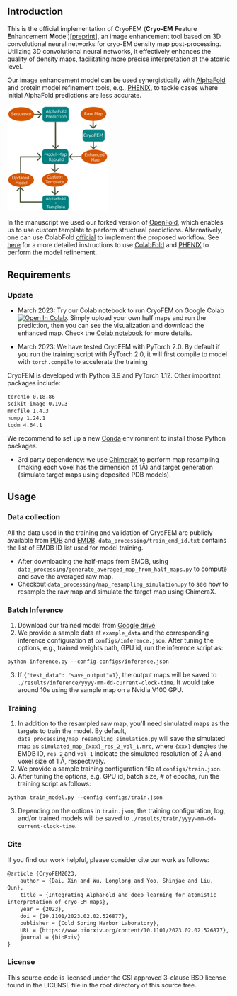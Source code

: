 ## Introduction
This is the official implementation of CryoFEM (**Cryo-EM** **F**eature **E**nhancement **M**odel)[[preprint](https://www.biorxiv.org/content/10.1101/2023.02.02.526877)], an image enhancement tool based on 3D convolutional neural networks for cryo-EM density map post-processing. Utilizing 3D convolutional neural networks, it effectively enhances the quality of density maps, facilitating more precise interpretation at the atomic level.

Our image enhancement model can be used synergistically with [AlphaFold](https://github.com/deepmind/alphafold) and protein model refinement tools, e.g., [PHENIX](https://phenix-online.org/), to tackle cases where initial AlphaFold predictions are less accurate.

<img src="https://github.com/Structurebiology-BNL/CryoFEM/blob/main/utils/flow_chart.png" width=45% height=45%>

In the manuscript we used our forked version of [OpenFold](https://github.com/empyriumz/openfold), which enables us to use custom template to perform structural predictions. Alternatively, one can use ColabFold [official](https://github.com/sokrypton/ColabFold) to implement the proposed workflow. 
See [here](https://github.com/Structurebiology-BNL/CryoFEM/blob/main/utils/workflow_instructions.MD) for a more detailed instructions to use [ColabFold]((https://github.com/sokrypton/ColabFold)) and [PHENIX](https://phenix-online.org/) to perform the model refinement.

## Requirements
### Update
* March 2023: Try our Colab notebook to run CryoFEM on Google Colab [![Open In Colab](https://colab.research.google.com/assets/colab-badge.svg)](https://colab.research.google.com/github/Structurebiology-BNL/CryoFEM/blob/main/Colab_CryoFEM.ipynb). Simply upload your own half maps and run the prediction, then you can see the visualization and download the enhanced map. Check the [Colab notebook](https://colab.research.google.com/github/Structurebiology-BNL/CryoFEM/blob/main/Colab_CryoFEM.ipynb) for more details.
  
* March 2023: We have tested CryoFEM with PyTorch 2.0. By default if you run the training script with PyTorch 2.0, it will first compile to model with `torch.compile` to accelerate the training

CryoFEM is developed with Python 3.9 and PyTorch 1.12. Other important packages include:
```
torchio 0.18.86
scikit-image 0.19.3 
mrcfile 1.4.3
numpy 1.24.1
tqdm 4.64.1
```
<!-- where [torchio](https://torchio.readthedocs.io/) is used for data augmentation in the training, [gemmi](https://gemmi.readthedocs.io/en/latest/) is for averaging half-maps,  -->
We recommend to set up a new [Conda](https://docs.conda.io/projects/conda/en/latest/user-guide/tasks/manage-environments.html#creating-an-environment-with-commands) environment to install those Python packages.
* 3rd party dependency: we use [ChimeraX](https://www.cgl.ucsf.edu/chimerax/) to perform map resampling (making each voxel has the dimension of 1<span>&#8491;</span>) and target generation (simulate target maps using deposited PDB models).

## Usage

### Data collection
All the data used in the training and validation of CryoFEM are publicly available from [PDB](https://www.rcsb.org/) and [EMDB](https://www.emdataresource.org/). `data_processing/train_emd_id.txt` contains the list of EMDB ID list used for model training.

* After downloading the half-maps from EMDB, using `data_processing/generate_averaged_map_from_half_maps.py` to compute and save the averaged raw map.
* Checkout `data_processing/map_resampling_simulation.py` to see how to resample the raw map and simulate the target map using ChimeraX. 

### Batch Inference
1. Download our trained model from [Google drive](https://drive.google.com/file/d/1hCaEbYxQV56JIpN2c2iJSiiKAgRu7TT6/view?usp=sharing)
2. We provide a sample data at `example_data` and the corresponding inference configuration at `configs/inference.json`. After tuning the options, e.g., trained weights path, GPU id, run the inference script as:
```
python inference.py --config configs/inference.json 
```
3. If `{"test_data": "save_output"=1}`, the output maps will be saved to `./results/inference/yyyy-mm-dd-current-clock-time`. It would take around 10s using the sample map on a Nvidia V100 GPU.

### Training
1. In addition to the resampled raw map, you'll need simulated maps as the targets to train the model. By default, `data_processing/map_resampling_simulation.py` will save the simulated map as `simulated_map_{xxx}_res_2_vol_1.mrc`, where `{xxx}` denotes the EMDB ID, `res_2` and `vol_1` indicate the simulated resolution of 2 <span>&#8491;</span> and voxel size of 1 <span>&#8491;</span>, respectively.
2. We provide a sample training configuration file at `configs/train.json`. 
3. After tuning the options, e.g. GPU id, batch size, # of epochs, run the training script as follows:
```
python train_model.py --config configs/train.json
```
3. Depending on the options in `train.json`, the training configuration, log, and/or trained models will be saved to `./results/train/yyyy-mm-dd-current-clock-time`.

### Cite
If you find our work helpful, please consider cite our work as follows:
```
@article {CryoFEM2023,
	author = {Dai, Xin and Wu, Longlong and Yoo, Shinjae and Liu, Qun},
	title = {Integrating AlphaFold and deep learning for atomistic interpretation of cryo-EM maps},
	year = {2023},
	doi = {10.1101/2023.02.02.526877},
	publisher = {Cold Spring Harbor Laboratory},
	URL = {https://www.biorxiv.org/content/10.1101/2023.02.02.526877},
	journal = {bioRxiv}
}
```

### License
This source code is licensed under the CSI approved 3-clause BSD license found in the LICENSE file in the root directory of this source tree.
